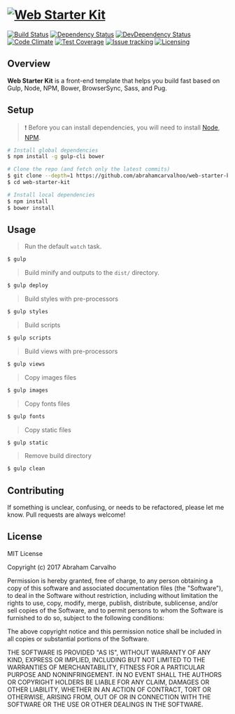 # [![Web Starter Kit](https://raw.githubusercontent.com/abrahamcarvalhoo/web-starter-kit/master/app/assets/images/social.png "Web Starter Kit")][github-url]

[![Build Status][build-badge]][build-url]
[![Dependency Status][dependency-badge]][dependency-url]
[![DevDependency Status][dev-dep-badge]][dev-dep-url]
[![Code Climate][codeclimate-badge]][codeclimate-url]
[![Test Coverage][testcoverage-badge]][testcoverage-url]
[![Issue tracking][issues-badge]][issues-url]
[![Licensing][license-badge]][license-url]

[github-url]: https://github.com/abrahamcarvalhoo/web-starter-kit

[build-badge]: https://img.shields.io/circleci/project/github/abrahamcarvalhoo/web-starter-kit.svg?style=flat-square
[build-url]: https://circleci.com/gh/abrahamcarvalhoo/web-starter-kit

[dependency-badge]: https://img.shields.io/gemnasium/abrahamcarvalhoo/web-starter-kit.svg?style=flat-square
[dependency-url]: https://gemnasium.com/github.com/abrahamcarvalhoo/web-starter-kit

[dev-dep-badge]: https://img.shields.io/david/dev/abrahamcarvalhoo/web-starter-kit.svg?style=flat-square
[dev-dep-url]: https://david-dm.org/abrahamcarvalhoo/web-starter-kit?type=dev

[license-badge]: https://img.shields.io/github/license/abrahamcarvalhoo/web-starter-kit.svg?style=flat-square
[license-url]: https://github.com/abrahamcarvalhoo/web-starter-kit/blob/master/LICENSE

[codeclimate-badge]: https://img.shields.io/codeclimate/github/abrahamcarvalhoo/web-starter-kit.svg?style=flat-square
[codeclimate-url]: https://codeclimate.com/github/abrahamcarvalhoo/web-starter-kit

[testcoverage-badge]: https://img.shields.io/codeclimate/coverage/github/abrahamcarvalhoo/web-starter-kit.svg?style=flat-square
[testcoverage-url]: https://codeclimate.com/github/abrahamcarvalhoo/web-starter-kit/coverage

[issues-badge]: https://img.shields.io/github/issues/abrahamcarvalhoo/web-starter-kit.svg?style=flat-square
[issues-url]: https://github.com/abrahamcarvalhoo/web-starter-kit/issues

## Overview

**Web Starter Kit** is a front-end template that helps you build fast based on Gulp, Node, NPM, Bower, BrowserSync, Sass, and Pug.

## Setup

>:exclamation: Before you can install dependencies, you will need to install [Node](https://nodejs.org/), [NPM](https://www.npmjs.com/).

```bash
# Install global dependencies
$ npm install -g gulp-cli bower

# Clone the repo (and fetch only the latest commits)
$ git clone --depth=1 https://github.com/abrahamcarvalhoo/web-starter-kit.git
$ cd web-starter-kit

# Install local dependencies
$ npm install
$ bower install
```

## Usage

> Run the default `watch` task.

```bash
$ gulp
```

> Build minify and outputs to the `dist/` directory.

```bash
$ gulp deploy
```

> Build styles with pre-processors

```bash
$ gulp styles
```

> Build scripts

```bash
$ gulp scripts
```

> Build views with pre-processors

```bash
$ gulp views
```

> Copy images files

```bash
$ gulp images
```

> Copy fonts files

```bash
$ gulp fonts
```

> Copy static files

```bash
$ gulp static
```

> Remove build directory

```bash
$ gulp clean
```

## Contributing

If something is unclear, confusing, or needs to be refactored, please let me know. Pull requests are always welcome!

## License

MIT License

Copyright (c) 2017 Abraham Carvalho

Permission is hereby granted, free of charge, to any person obtaining a copy
of this software and associated documentation files (the "Software"), to deal
in the Software without restriction, including without limitation the rights
to use, copy, modify, merge, publish, distribute, sublicense, and/or sell
copies of the Software, and to permit persons to whom the Software is
furnished to do so, subject to the following conditions:

The above copyright notice and this permission notice shall be included in all
copies or substantial portions of the Software.

THE SOFTWARE IS PROVIDED "AS IS", WITHOUT WARRANTY OF ANY KIND, EXPRESS OR
IMPLIED, INCLUDING BUT NOT LIMITED TO THE WARRANTIES OF MERCHANTABILITY,
FITNESS FOR A PARTICULAR PURPOSE AND NONINFRINGEMENT. IN NO EVENT SHALL THE
AUTHORS OR COPYRIGHT HOLDERS BE LIABLE FOR ANY CLAIM, DAMAGES OR OTHER
LIABILITY, WHETHER IN AN ACTION OF CONTRACT, TORT OR OTHERWISE, ARISING FROM,
OUT OF OR IN CONNECTION WITH THE SOFTWARE OR THE USE OR OTHER DEALINGS IN THE
SOFTWARE.
